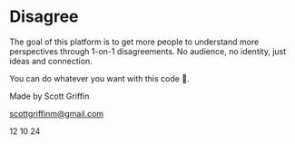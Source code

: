 # Disagree

The goal of this platform is to get more people to understand more perspectives through 1-on-1 disagreements. No audience, no identity, just ideas and connection.

You can do whatever you want with this code 🧙‍.


Made by Scott Griffin

scottgriffinm@gmail.com

12 10 24
